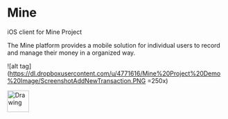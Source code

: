 Mine
====

iOS client for Mine Project

The Mine platform provides a mobile solution for individual users to record and manage their money in a organized way.

![alt tag](https://dl.dropboxusercontent.com/u/4771616/Mine%20Project%20Demo%20Image/ScreenshotAddNewTransaction.PNG =250x)


<img src="https://dl.dropboxusercontent.com/u/4771616/Mine%20Project%20Demo%20Image/ScreenshotAddNewTransaction.PNG" alt="Drawing" style="width: 50px;"/>
